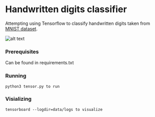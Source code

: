 # Handwritten digits classifier
Attempting using Tensorflow to classify handwritten digits taken from [MNIST dataset](http://yann.lecun.com/exdb/mnist/).

![alt text](http://dataaspirant.com/wp-content/uploads/2017/05/Mnist-database-hand-written-digits.png "MNIST dataset")


### Prerequisites
Can be found in requirements.txt


### Running
```
python3 tensor.py to run
```

### Visializing
```
tensorboard --logdir=data/logs to visualize
```



